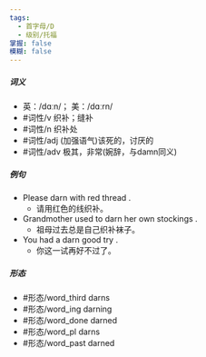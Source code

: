 ```yaml
---
tags:
  - 首字母/D
  - 级别/托福
掌握: false
模糊: false
---
```

##### 词义
- 英：/dɑːn/； 美：/dɑːrn/
- #词性/v  织补；缝补
- #词性/n  织补处
- #词性/adj  (加强语气)该死的，讨厌的
- #词性/adv  极其，非常(婉辞，与damn同义)
##### 例句
- Please darn with red thread .
	- 请用红色的线织补。
- Grandmother used to darn her own stockings .
	- 祖母过去总是自己织补袜子。
- You had a darn good try .
	- 你这一试再好不过了。
##### 形态
- #形态/word_third darns
- #形态/word_ing darning
- #形态/word_done darned
- #形态/word_pl darns
- #形态/word_past darned
